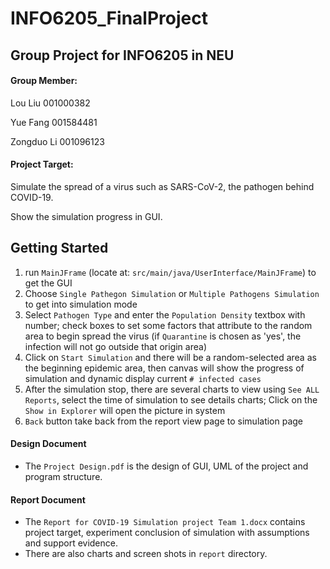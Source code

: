 # INFO6205_FinalProject 
## Group Project for INFO6205 in NEU

#### Group Member:
Lou Liu 001000382

Yue Fang 001584481

Zongduo Li 001096123

#### Project Target:
Simulate the spread of a virus such as SARS-CoV-2, the pathogen behind COVID-19.

Show the simulation progress in GUI. 

## Getting Started
1. run `MainJFrame` (locate at: `src/main/java/UserInterface/MainJFrame`) to get the GUI
2. Choose `Single Pathegon Simulation` or `Multiple Pathogens Simulation` to get into simulation mode
3. Select `Pathogen Type` and enter the `Population Density` textbox with number; check boxes to set some factors that attribute to the random area to begin spread the virus (if `Quarantine` is chosen as 'yes',
 the infection will not go outside that origin area) 
4. Click on `Start Simulation` and there will be a random-selected area as the beginning epidemic area, then
 canvas will show the progress of simulation and dynamic display current `# infected cases`
5. After the simulation stop, there are several charts to view using `See ALL Reports`, select the time of 
simulation to see details charts; Click on the `Show in Explorer` will open the picture in system
6. `Back` button take back from the report view page to simulation page

#### Design Document
- The `Project Design.pdf` is the design of GUI, UML of the project and program structure. 

#### Report Document
- The `Report for COVID-19 Simulation project Team 1.docx` contains project target, experiment conclusion of simulation with assumptions and support evidence.
- There are also charts and screen shots in `report` directory.
